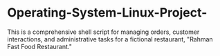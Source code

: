 # Operating-System-Linux-Project-
This is a comprehensive shell script for managing orders, customer interactions, and administrative tasks for a fictional restaurant, "Rahman Fast Food Restaurant."
